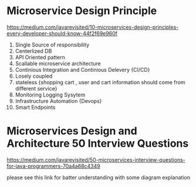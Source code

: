# Microservice Design Principle 
https://medium.com/javarevisited/10-microservices-design-principles-every-developer-should-know-44f2f69e960f

1. Single Source of responsibility 
2. Centerlized DB 
3. API Oriented pattern 
4. Scallable microservice architecture
5. Continious Integration and Continious Delevery {CI/CD}
6. Losely coupled 
7. stateless {shopping cart , user and cart information should come from different service}
8. Monitoring Logging Sysytem 
9. Infrastructure Automation {Devops}
10. Smart Endpoints 

#  Microservices Design and Architecture 50 Interview Questions

https://medium.com/javarevisited/50-microservices-interview-questions-for-java-programmers-70a4a68c4349

please see this link for batter understanding with some diagram explanation 